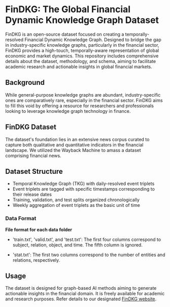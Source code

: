 
# FinDKG: The Global Financial Dynamic Knowledge Graph Dataset

FinDKG is an open-source dataset focused on creating a temporally-resolved Financial Dynamic Knowledge Graph. Designed to bridge the gap in industry-specific knowledge graphs, particularly in the financial sector, FinDKG provides a high-touch, temporally-aware representation of global economic and market dynamics. This repository includes comprehensive details about the dataset, methodology, and schema, aiming to facilitate academic research and actionable insights in global financial markets.

## Background 

While general-purpose knowledge graphs are abundant, industry-specific ones are comparatively rare, especially in the financial sector. FinDKG aims to fill this void by offering a resource for researchers and professionals looking to leverage knowledge graph technology in finance.

## FinDKG Dataset

The dataset's foundation lies in an extensive news corpus curated to capture both qualitative and quantitative indicators in the financial landscape. We utilized the Wayback Machine to amass a dataset comprising financial news. 

## Dataset Structure

- Temporal Knowledge Graph (TKG) with daily-resolved event triplets
- Event triplets are tagged with specific timestamps corresponding to their release dates
- Training, validation, and test splits organized chronologically
- Weekly aggregation of event triplets as the basic unit of time

### Data Format

**File format for each data folder**

* 'train.txt', 'valid.txt', and 'test.txt': The first four columns correspond to subject, relation, object, and time. The fifth column is ignored.

* 'stat.txt': The first two columns correspond to the number of entities and relations, respectively.

## Usage

The dataset is designed for graph-based AI methods aiming to generate actionable insights in the financial domain. It is freely available for academic and research purposes. Refer details to our designated [FinDKG website](https://xiaohui-victor-li.github.io/FinDKG/).